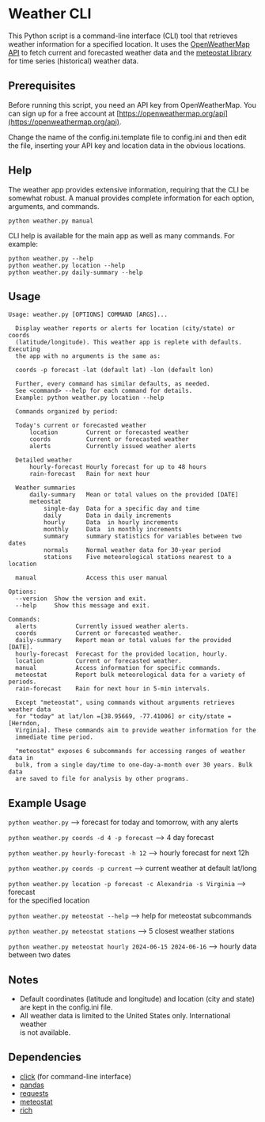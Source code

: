 # Weather CLI

This Python script is a command-line interface (CLI) tool that retrieves weather information for a specified location. It uses the [OpenWeatherMap API](https://openweathermap.org/api) to fetch current and forecasted weather data and the [meteostat library](https://dev.meteostat.net/python/) for time series (historical) weather data.

## Prerequisites
Before running this script, you need an API key from OpenWeatherMap. You can sign up for a free account at [https://openweathermap.org/api](https://openweathermap.org/api).

Change the name of the config.ini.template file to config.ini and then edit the file, inserting your API key and location data in the obvious locations.

## Help

The weather app provides extensive information, requiring that the CLI be somewhat robust. A manual provides complete information for each option, arguments, and commands.

`python weather.py manual`

CLI help is available for the main app as well as many commands. For example:

`python weather.py --help`</br>
`python weather.py location --help`</br>
`python weather.py daily-summary --help`

## Usage
```
Usage: weather.py [OPTIONS] COMMAND [ARGS]...

  Display weather reports or alerts for location (city/state) or coords
  (latitude/longitude). This weather app is replete with defaults. Executing
  the app with no arguments is the same as:

  coords -p forecast -lat (default lat) -lon (default lon)

  Further, every command has similar defaults, as needed.
  See <command> --help for each command for details.
  Example: python weather.py location --help

  Commands organized by period:

  Today's current or forecasted weather
      location        Current or forecasted weather
      coords          Current or forecasted weather
      alerts          Currently issued weather alerts

  Detailed weather
      hourly-forecast Hourly forecast for up to 48 hours
      rain-forecast   Rain for next hour

  Weather summaries
      daily-summary   Mean or total values on the provided [DATE]
      meteostat
          single-day  Data for a specific day and time
          daily       Data in daily increments
          hourly      Data  in hourly increments
          monthly     Data  in monthly increments
          summary     summary statistics for variables between two dates
          normals     Normal weather data for 30-year period
          stations    Five meteorological stations nearest to a location

  manual              Access this user manual

Options:
  --version  Show the version and exit.
  --help     Show this message and exit.

Commands:
  alerts           Currently issued weather alerts.
  coords           Current or forecasted weather.
  daily-summary    Report mean or total values for the provided [DATE].
  hourly-forecast  Forecast for the provided location, hourly.
  location         Current or forecasted weather.
  manual           Access information for specific commands.
  meteostat        Report bulk meteorological data for a variety of periods.
  rain-forecast    Rain for next hour in 5-min intervals.

  Except "meteostat", using commands without arguments retrieves weather data
  for "today" at lat/lon =[38.95669, -77.41006] or city/state = [Herndon,
  Virginia]. These commands aim to provide weather information for the
  immediate time period.

  "meteostat" exposes 6 subcommands for accessing ranges of weather data in
  bulk, from a single day/time to one-day-a-month over 30 years. Bulk data
  are saved to file for analysis by other programs.
```

## Example Usage
`python weather.py` --> forecast for today and tomorrow, with any alerts

`python weather.py coords -d 4 -p forecast` --> 4 day forecast

`python weather.py hourly-forecast -h 12` --> hourly forecast for next 12h

`python weather.py coords -p current` --> current weather at default lat/long

`python weather.py location -p forecast -c Alexandria -s Virginia` --> forecast</br> for the specified location

`python weather.py meteostat --help` --> help for meteostat subcommands

`python weather.py meteostat stations` --> 5 closest weather stations

`python weather.py meteostat hourly 2024-06-15 2024-06-16` --> hourly data</br>between two dates

## Notes
- Default coordinates (latitude and longitude) and location (city and state)</br>
are kept in the config.ini file.
- All weather data is limited to the United States only. International weather</br>is not available.

## Dependencies
- [click](https://click.palletsprojects.com/en/8.1.x/) (for command-line interface)
- [pandas](https://pandas.pydata.org/docs/index.html)
- [requests](https://requests.readthedocs.io/en/latest/)
- [meteostat](https://dev.meteostat.net/python/)
- [rich](https://rich.readthedocs.io/en/latest/)